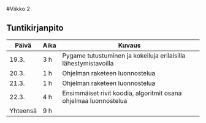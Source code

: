 #Viikko 2



## Tuntikirjanpito

| Päivä | Aika | Kuvaus |
| ----- | ------------- | ------ |
| 19.3.  | 3 h            | Pygame tutustuminen ja kokeiluja erilaisilla lähestymistavoilla |
| 20.3.  | 1 h            | Ohjelman raketeen luonnostelua |
| 21.3.  | 1 h            | Ohjelman raketeen luonnostelua |
| 22.3.  | 4 h            | Ensimmäiset rivit koodia, algoritmit osana ohjelmaa luonnostelua |
| Yhteensä | 9 h         |        |

